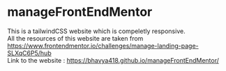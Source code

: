 # manageFrontEndMentor
This is a tailwindCSS website which is compeletly responsive.<br>
All the resources of this website are taken from https://www.frontendmentor.io/challenges/manage-landing-page-SLXqC6P5/hub<br>
Link to the website : https://bhavya418.github.io/manageFrontEndMentor/
